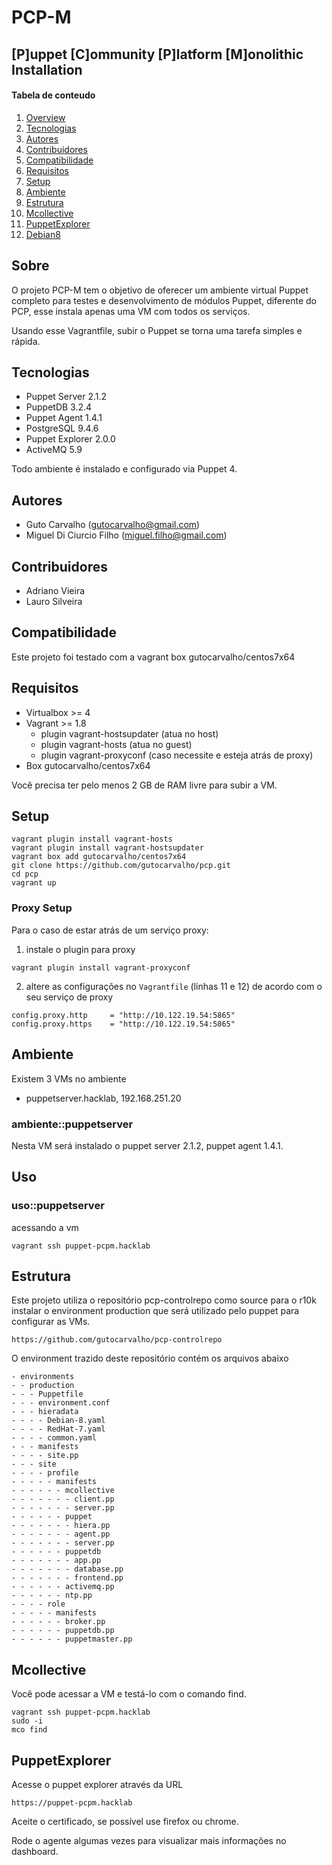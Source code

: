 # PCP-M
## [P]uppet [C]ommunity [P]latform [M]onolithic Installation

#### Tabela de conteudo

1. [Overview](#overview)
2. [Tecnologias](#tecnologias)
3. [Autores](#autores)
4. [Contribuidores](#contribuidores)
5. [Compatibilidade](#compatibilidade)
6. [Requisitos](#requisitos)
7. [Setup](#setup)
8. [Ambiente](#ambiente)
9. [Estrutura](#estrutura)
10. [Mcollective](#mcollective)
11. [PuppetExplorer](#puppetexplorer)
12. [Debian8](#debian8)

## Sobre

O projeto PCP-M tem o objetivo de oferecer um ambiente virtual Puppet completo para testes e desenvolvimento de módulos Puppet, diferente do PCP, esse instala apenas uma VM com todos os serviços.

Usando esse Vagrantfile, subir o Puppet se torna uma tarefa simples e rápida.

## Tecnologias

* Puppet Server 2.1.2
* PuppetDB 3.2.4
* Puppet Agent 1.4.1
* PostgreSQL 9.4.6
* Puppet Explorer 2.0.0
* ActiveMQ 5.9

Todo ambiente é instalado e configurado via Puppet 4.

## Autores

* Guto Carvalho (gutocarvalho@gmail.com)
* Miguel Di Ciurcio Filho (miguel.filho@gmail.com)

## Contribuidores

* Adriano Vieira
* Lauro Silveira

## Compatibilidade

Este projeto foi testado com a vagrant box gutocarvalho/centos7x64

## Requisitos

* Virtualbox >= 4
* Vagrant >= 1.8
  * plugin vagrant-hostsupdater (atua no host)
  * plugin vagrant-hosts (atua no guest)
  * plugin vagrant-proxyconf (caso necessite e esteja atrás de proxy)
* Box gutocarvalho/centos7x64

Você precisa ter pelo menos 2 GB de RAM livre para subir a VM.

## Setup

    vagrant plugin install vagrant-hosts
    vagrant plugin install vagrant-hostsupdater
    vagrant box add gutocarvalho/centos7x64
    git clone https://github.com/gutocarvalho/pcp.git
    cd pcp
    vagrant up

### Proxy Setup

Para o caso de estar atrás de um serviço proxy:

1. instale o plugin para proxy

  ```
  vagrant plugin install vagrant-proxyconf
  ```

2. altere as configurações no ```Vagrantfile``` (linhas 11 e 12) de acordo com o seu serviço de proxy

  ```
  config.proxy.http     = "http://10.122.19.54:5865"
  config.proxy.https    = "http://10.122.19.54:5865"
  ```

## Ambiente

Existem 3 VMs no ambiente

* puppetserver.hacklab, 192.168.251.20

### ambiente::puppetserver

Nesta VM será instalado o puppet server 2.1.2, puppet agent 1.4.1.

## Uso

### uso::puppetserver

acessando a vm

    vagrant ssh puppet-pcpm.hacklab

## Estrutura

Este projeto utiliza o repositório pcp-controlrepo como source para o r10k instalar
o environment production que será utilizado pelo puppet para configurar as VMs.

    https://github.com/gutocarvalho/pcp-controlrepo

O environment trazido deste repositório contém os arquivos abaixo

```
- environments
- - production
- - - Puppetfile
- - - environment.conf
- - - hieradata
- - - - Debian-8.yaml
- - - - RedHat-7.yaml
- - - - common.yaml
- - - manifests
- - - - site.pp
- - - site
- - - - profile
- - - - - manifests
- - - - - - mcollective
- - - - - - - client.pp
- - - - - - - server.pp
- - - - - - puppet
- - - - - - - hiera.pp
- - - - - - - agent.pp
- - - - - - - server.pp
- - - - - - puppetdb
- - - - - - - app.pp
- - - - - - - database.pp
- - - - - - - frontend.pp
- - - - - - activemq.pp
- - - - - - ntp.pp
- - - - role
- - - - - manifests
- - - - - - broker.pp
- - - - - - puppetdb.pp
- - - - - - puppetmaster.pp
```

## Mcollective

Você pode acessar a VM e testá-lo com o comando find.

    vagrant ssh puppet-pcpm.hacklab
    sudo -i
    mco find

## PuppetExplorer

Acesse o puppet explorer através da URL

    https://puppet-pcpm.hacklab

Aceite o certificado, se possível use firefox ou chrome.

Rode o agente algumas vezes para visualizar mais informações no dashboard.
